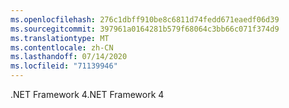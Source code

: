 ```yaml
---
ms.openlocfilehash: 276c1dbff910be8c6811d74fedd671eaedf06d39
ms.sourcegitcommit: 397961a0164281b579f68064c3bb66c071f374d9
ms.translationtype: MT
ms.contentlocale: zh-CN
ms.lasthandoff: 07/14/2020
ms.locfileid: "71139946"
---
```

<span data-ttu-id="eb400-101">.NET Framework 4</span><span class="sxs-lookup"><span data-stu-id="eb400-101">.NET Framework 4</span></span>